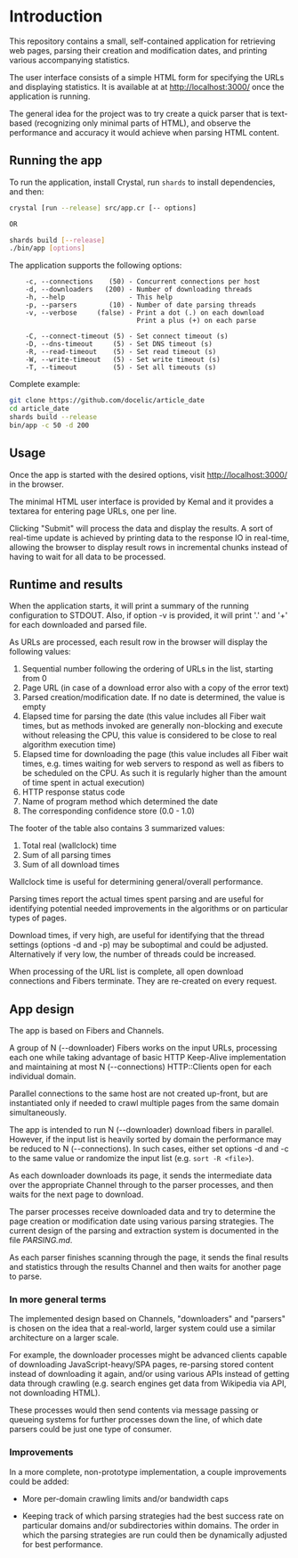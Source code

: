 # Introduction

This repository contains a small, self-contained application for retrieving
web pages, parsing their creation and modification dates, and printing various
accompanying statistics.

The user interface consists of a simple HTML form for specifying the URLs
and displaying statistics. It is available at at
[http://localhost:3000/](http://localhost:3000/) once the application is
running.

The general idea for the project was to try create a quick parser that is
text-based (recognizing only minimal parts of HTML), and observe the
performance and accuracy it would achieve when parsing HTML content.

## Running the app

To run the application, install Crystal, run `shards` to install dependencies, and then:

```bash
crystal [run --release] src/app.cr [-- options]

OR

shards build [--release]
./bin/app [options]
```

The application supports the following options:

```
    -c, --connections    (50) - Concurrent connections per host
    -d, --downloaders   (200) - Number of downloading threads
    -h, --help                - This help
    -p, --parsers        (10) - Number of date parsing threads
    -v, --verbose     (false) - Print a dot (.) on each download
                                Print a plus (+) on each parse

    -C, --connect-timeout (5) - Set connect timeout (s)
    -D, --dns-timeout     (5) - Set DNS timeout (s)
    -R, --read-timeout    (5) - Set read timeout (s)
    -W, --write-timeout   (5) - Set write timeout (s)
    -T, --timeout         (5) - Set all timeouts (s)
```

Complete example:

```bash
git clone https://github.com/docelic/article_date
cd article_date
shards build --release
bin/app -c 50 -d 200
```

## Usage

Once the app is started with the desired options, visit
[http://localhost:3000/](http://localhost:3000/) in the browser.

The minimal HTML user interface is provided by Kemal and it provides
a textarea for entering page URLs, one per line.

Clicking "Submit" will process the data and display the results.
A sort of real-time update is achieved by printing data to the
response IO in real-time, allowing the browser to display result
rows in incremental chunks instead of having to wait for all data
to be processed.

## Runtime and results

When the application starts, it will print a summary of the running
configuration to STDOUT. Also, if option -v is provided,
it will print '.' and '+' for each downloaded and parsed
file.

As URLs are processed, each result row in the browser
will display the following values:

1. Sequential number following the ordering of URLs in the list, starting from 0
2. Page URL (in case of a download error also with a copy of the error text)
3. Parsed creation/modification date. If no date is determined, the value is empty
4. Elapsed time for parsing the date (this value includes all Fiber
wait times, but as methods invoked are generally non-blocking and execute without
releasing the CPU, this value is considered to be close to real algorithm execution time)
5. Elapsed time for downloading the page (this value includes all Fiber
wait times, e.g. times waiting for web servers to respond as well as
fibers to be scheduled on the CPU. As such it is regularly
higher than the amount of time spent in actual execution)
6. HTTP response status code
7. Name of program method which determined the date
8. The corresponding confidence store (0.0 - 1.0)

The footer of the table also contains 3 summarized values:

1. Total real (wallclock) time
2. Sum of all parsing times
3. Sum of all download times

Wallclock time is useful for determining general/overall performance.

Parsing times report the actual times spent parsing and are useful for
identifying potential needed improvements in the algorithms or on particular
types of pages.

Download times, if very high, are useful for identifying
that the thread settings (options -d and -p) may be suboptimal
and could be adjusted. Alternatively if very low, the
number of threads could be increased.

When processing of the URL list is complete, all open download connections
and Fibers terminate. They are re-created on every request.

## App design

The app is based on Fibers and Channels.

A group of N (--downloader) Fibers works on the input URLs, processing
each one while taking advantage of basic HTTP Keep-Alive implementation
and maintaining at most N (--connections) HTTP::Clients open for each
individual domain.

Parallel connections to the same host are not created up-front, but
are instantiated only if needed to crawl multiple pages from the same
domain simultaneously.

The app is intended to run N (--downloader) download
fibers in parallel. However, if the input list is heavily sorted by
domain the performance may be reduced to N (--connections).
In such cases, either set options -d and -c to the same value or
randomize the input list (e.g. `sort -R <file>`).

As each downloader downloads its page, it sends the intermediate data
over the appropriate Channel through to the parser processes, and then
waits for the next page to download.

The parser processes receive downloaded data and try to determine the
page creation or modification date using various parsing strategies.
The current design of the parsing and extraction system is documented
in the file *PARSING.md*.

As each parser finishes scanning through the page, it sends the final
results and statistics through the results Channel and then waits for another
page to parse.

### In more general terms

The implemented design based on Channels, "downloaders" and "parsers"
is chosen on the idea that a real-world, larger system could use
a similar architecture on a larger scale.

For example, the downloader processes might be advanced clients capable
of downloading JavaScript-heavy/SPA pages, re-parsing stored content instead
of downloading it again, and/or using various APIs instead of getting data
through crawling (e.g. search engines get data from Wikipedia via
API, not downloading HTML).

These processes would then send contents via message passing or
queueing systems for further processes down the line, of which date
parsers could be just one type of consumer.

### Improvements

In a more complete, non-prototype implementation, a couple improvements
could be added:

- More per-domain crawling limits and/or bandwidth caps

- Keeping track of which parsing strategies had the best success rate on
particular domains and/or subdirectories within domains. The order in
which the parsing strategies are run could then be dynamically adjusted
for best performance.
